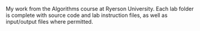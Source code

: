My work from the Algorithms course at Ryerson University. Each lab folder is complete with source code and lab instruction files, 
as well as input/output files where permitted. 
